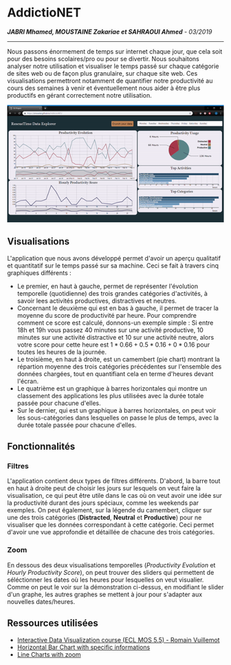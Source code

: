 # AddictioNET
***JABRI Mhamed, MOUSTAINE Zakariae et SAHRAOUI Ahmed**  - 03/2019*
***

Nous passons énormement de temps sur internet chaque jour, que cela soit pour des besoins scolaires/pro ou pour se divertir. Nous souhaitons analyser notre utilisation et visualiser le temps passé sur chaque catégorie de sites web ou de façon plus granulaire, sur chaque site web. Ces visualisations permettront notamment de quantifier notre productivité au cours des semaines à venir et éventuellement nous aider à être plus productifs en gérant  correctement notre utilisation. 

<p align="center">
  <img src="demo.gif" width="800">
</p>

## Visualisations
L'application que nous avons développé permet d'avoir un aperçu qualitatif et quantitatif sur le temps passé sur sa machine. Ceci se fait à travers cinq graphiques différents : 
* Le premier, en haut à gauche, permet de représenter l'évolution temporelle (quotidienne) des trois grandes catégories d'activités, à savoir lees activités productives, distractives et neutres.             
* Concernant le deuxième qui est en bas à gauche, il permet de tracer la moyenne du score de productivité par heure. Pour comprendre comment ce score est calculé, donnons-un exemple simple : Si entre 18h et 19h vous passez 40 minutes sur une activité productive, 10 minutes sur une activité distractive et 10 sur une activité neutre, alors votre score pour cette heure est $1*0.66 +0.5*0.16+0*0.16$  pour toutes les heures de la journée.
* Le troisième, en haut à droite, est un camembert (pie chart) montrant la répartion moyenne des trois catégories précédentes sur l'ensemble des données chargées, tout en quantifiant cela en terme d'heures devant l'écran.
* Le quatrième est un graphique à barres horizontales qui montre un classement des applications les plus utilisées avec la durée totale passée pour chacune d'elles.
* Sur le dernier, qui est un graphique à barres horizontales, on peut voir les sous-catégories dans lesquelles on passe le plus de temps, avec la durée totale passée pour chacune d'elles.

## Fonctionnalités

### Filtres
L'application contient deux types de filtres différents. D'abord, la barre tout en haut à droite peut de choisir les jours sur lesquels on veut faire la visualisation, ce qui peut être utile dans le cas où on veut avoir une idée sur la productivité durant des jours spéciaux, comme les weekends par exemples. On peut également, sur la légende du camembert, cliquer sur une des trois catégories (**Distracted**, **Neutral** et **Productive**) pour ne visualiser que les données correspondant à cette catégorie. Ceci permet d'avoir une vue approfondie et détaillée de chacune des trois catégories. 

### Zoom
En dessous des deux visualisations temporelles (*Productivity Evolution* et *Hourly Productivity Score*), on peut trouver des sliders qui permettent de séléctionner les dates où les heures pour lesquelles on veut visualier. Comme on peut le voir sur la démonstration ci-dessus, en modifiant le slider d'un graphe, les autres graphes se mettent à jour pour s'adapter aux nouvelles dates/heures.

## Ressources utilisées
- [Interactive Data Visualization course (ECL MOS 5.5) - Romain Vuillemot](https://github.com/LyonDataViz/MOS5.5-Dataviz)
- [Horizontal Bar Chart with specific informations](https://bl.ocks.org/alandunning/7008d0332cc28a826b37b3cf6e7bd998?fbclid=IwAR3rObL7VjqSWmA8a51X4M6Jl0S_F8u5RiicRGZsaT6w9JrC9ava9lBrKgo)
- [Line Charts with zoom](http://bl.ocks.org/natemiller/7dec148bb6aab897e561?fbclid=IwAR07dlGfEBKmKcQl-No6vZOvh1iGqcdorWoKE-ZHbuj1H_-4AIJKuRUqn2g)

